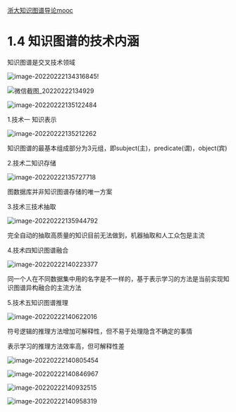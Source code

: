 [浙大知识图谱导论mooc](https://www.youtube.com/watch?v=VzM4k-5MVzc&list=PLFI1Cd4723_QRcDU28fm2TBcMkMk2Rbz7&index=4)

# 1.4 知识图谱的技术内涵

知识图谱是交叉技术领域

![image-20220222134316845](D:\github\Multimodal-Knowledge-Graph\picture\image-20220222134316845.png)!





![微信截图_20220222134929](D:\github\Multimodal-Knowledge-Graph\picture\微信截图_20220222134929.png)



![image-20220222135122484](D:\github\Multimodal-Knowledge-Graph\picture\image-20220222135122484.png)



1.技术一 知识表示

![image-20220222135212262](D:\github\Multimodal-Knowledge-Graph\picture\image-20220222135212262.png)

知识图谱的最基本组成部分为3元组，即subject(主)，predicate(谓)，object(宾)



2.技术二知识存储

![image-20220222135727718](D:\github\Multimodal-Knowledge-Graph\picture\image-20220222135727718.png)



图数据库并非知识图谱存储的唯一方案



3.技术三技术抽取

![image-20220222135944792](D:\github\Multimodal-Knowledge-Graph\picture\image-20220222135944792.png)

完全自动的抽取高质量的知识目前无法做到，机器抽取和人工众包是主流



4.技术四知识图谱融合

![image-20220222140223377](D:\github\Multimodal-Knowledge-Graph\picture\image-20220222140223377.png)

同一个人在不同数据集中用的名字是不一样的，基于表示学习的方法是当前实现知识图谱异构融合的主流方法



5.技术五知识图谱推理

![image-20220222140622016](D:\github\Multimodal-Knowledge-Graph\picture\image-20220222140622016.png)

符号逻辑的推理方法增加可解释性，但不易于处理隐含不确定的事情

表示学习的推理方法效率高，但可解释性差



![image-20220222140805454](D:\github\Multimodal-Knowledge-Graph\picture\image-20220222140805454.png)



![image-20220222140846967](D:\github\Multimodal-Knowledge-Graph\picture\image-20220222140846967.png)

![image-20220222140932515](D:\github\Multimodal-Knowledge-Graph\picture\image-20220222140932515.png)

![image-20220222140958319](D:\github\Multimodal-Knowledge-Graph\picture\image-20220222140958319.png)
